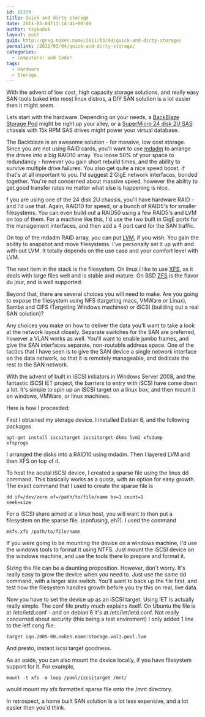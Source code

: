```yaml
---
id: 15379
title: Quick and dirty storage
date: 2011-03-04T13:14:41+00:00
author: tsykoduk
layout: post
guid: http://greg.nokes.name/2011/03/04/quick-and-dirty-storage/
permalink: /2011/03/04/quick-and-dirty-storage/
categories:
  - Computers! and Code!
tags:
  - Hardware
  - Storage
---
```

With the advent of low cost, high capacity storage solutions, and really easy SAN tools baked into most linux distros, a DIY SAN solution is a lot easier then it might seem.

Lets start with the hardware. Depending on your needs, a <a title="Petabytes on a budget: How to build cheap cloud storage | Backblaze Blog" href="http://blog.backblaze.com/2009/09/01/petabytes-on-a-budget-how-to-build-cheap-cloud-storage/">BackBlaze Storage Pod</a> might be right up your alley, or a <a href="http://pogolinux.com/bomquotes/webbom?system=218">SuperMicro 24 disk 2U SAS</a> chassis with 15k RPM SAS drives might power your virtual database.

The Backblaze is an awesome solution - for massive, low cost storage. Since you are not using RAID cards, you'll want to use <a title="mdadm - Wikipedia, the free encyclopedia" href="http://en.wikipedia.org/wiki/Mdadm">mdadm</a> to arrange the drives into a big RAID10 array. You loose 50% of your space to redundancy - however you gain short rebuild times, and the ability to survive multiple drive failures. You also get quite a nice speed boost, if that's at all important to you. I'd suggest 2 GigE network interfaces, bonded together. You're not concerned about massive speed, however the ability to get good transfer rates no matter what else is happening is nice.

f you are using one of the 24 disk 2U chassis, you'll have hardware RAID - and I'd use that. Again, RAID10 for speed, or a bunch of RAID5's for smaller filesystems. You can even build out a RAID50 using a few RAID5's and LVM on top of them. For a machine like this, I'd use the two built in GigE ports for the management interfaces, and then add a 4 port card for the SAN traffic.

On top of the mdadm RAID array, you can put <a title="Logical Volume Manager (Linux) - Wikipedia, the free encyclopedia" href="http://en.wikipedia.org/wiki/Logical_Volume_Manager_(Linux)">LVM</a>, if you wish. You gain the ability to snapshot and move filesystems. I've personally set it up with and with out LVM. It totally depends on the use case and your comfort level with LVM.

The next item in the stack is the filesystem. On linux I like to use <a href="http://xfs.org/">XFS</a>, as it deals with large files well and is stable and mature. On BSD <a title="ZFS - Wikipedia, the free encyclopedia" href="http://en.wikipedia.org/wiki/ZFS">ZFS</a> is the flavor du jour, and is well supported.

Beyond that, there are several choices you will need to make. Are you going to expose the filesystem using NFS (targeting macs, VMWare or Linux), Samba and CIFS (Targeting Windows machines) or iSCSI (building out a real SAN solution)?

Any choices you make on how to deliver the data you'll want to take a look at the network layout closely. Separate switches for the SAN are preferred, however a VLAN works as well. You'll want to enable jumbo frames, and give the SAN interfaces separate, non-routable address space. One of the tactics that I have seen is to give the SAN device a single network interface on the data network, so that it is remotely manageable, and dedicate the rest to the SAN network.

With the advent of built in iSCSI initiators in Windows Server 2008, and the fantastic iSCSI IET project, the barriers to entry with iSCSI have come down a lot. It's simple to spin up an iSCSI target on a linux box, and then mount it on windows, VMWare, or linux machines.

Here is how I proceeded:

First I obtained my storage device. I installed Debian 6, and the following packages

<code>apt-get install iscsitarget iscsitarget-dkms lvm2 xfsdump xfsprogs</code>

I arranged the disks into a RAID10 using mdadm. Then I layered LVM and then XFS on top of it.

To host the acutal iSCSI device, I created a sparse file using the linux dd command. This basically works as a quota, with an option for easy growth. The exact command that I used to create the sparse file is

<code>dd if=/dev/zero of=/path/to/file/name bs=1 count=1 seek=size</code>

For a iSCSI share aimed at a linux host, you will want to then put a filesystem on the sparse file. (confusing, eh?). I used the command

<code>mkfs.xfs /path/to/file/name</code>

If you were going to be mounting the device on a windows machine, I'd use the windows tools to format it using NTFS. Just mount the iSCSI device on the windows machine, and use the tools there to prepare and format it.

Sizing the file can be a daunting proposition. However, don't worry. It's really easy to grow the device when you need to. Just use the same dd command, with a larger size switch. You'll want to back up the file first, and test how the filesystem handles growth before you try this on real, live data.

Now you have to set the device up as an iSCSI target. Using IET is actually really simple. The conf file pretty much explains itself. On Ubuntu the file is at /etc/ietd.conf - and on debian 6 it's at /etc/iet/ietd.conf. Not really concerned about security (this being a test enviroment) I only added 1 line to the ietf.cong file:

<code>Target iqn.2005-00.nokes.name:storage.vol1.pool.lvm</code>

And presto, instant iscsi target goodness.

As an aside, you can also mount the device locally, if you have filesystem support for it. For example,

<code>mount -t xfs -o loop /pool/iscsitarget /mnt/</code>

would mount my xfs formatted sparse file onto the /mnt directory.

In retrospect, a home built SAN solution is a lot less expensive, and a lot easier then you'd think.